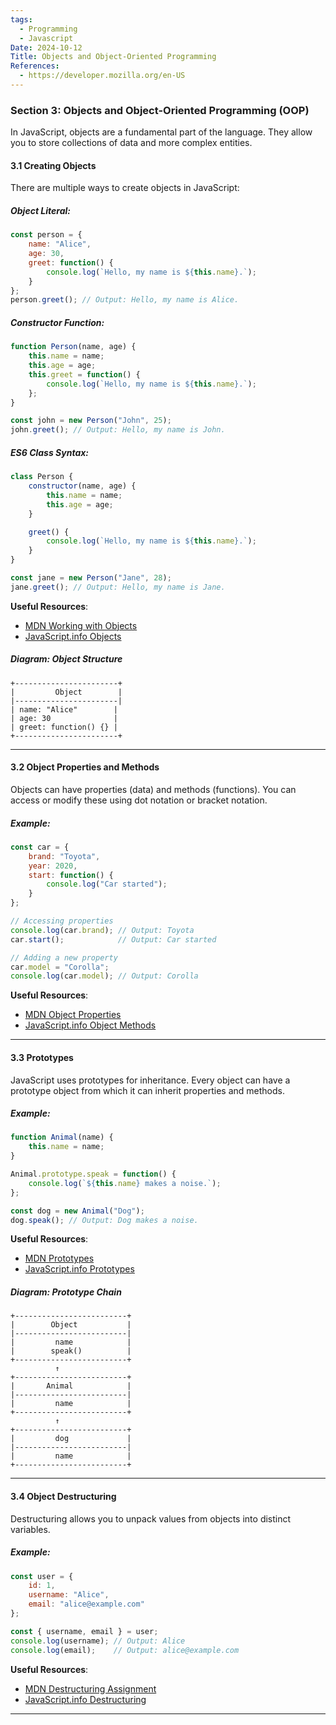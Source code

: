 ```yaml
---
tags:
  - Programming
  - Javascript
Date: 2024-10-12
Title: Objects and Object-Oriented Programming
References:
  - https://developer.mozilla.org/en-US
---
```

### Section 3: **Objects and Object-Oriented Programming (OOP)**

In JavaScript, objects are a fundamental part of the language. They allow you to store collections of data and more complex entities.

#### 3.1 Creating Objects

There are multiple ways to create objects in JavaScript:

##### Object Literal:
```javascript
const person = {
    name: "Alice",
    age: 30,
    greet: function() {
        console.log(`Hello, my name is ${this.name}.`);
    }
};
person.greet(); // Output: Hello, my name is Alice.
```

##### Constructor Function:
```javascript
function Person(name, age) {
    this.name = name;
    this.age = age;
    this.greet = function() {
        console.log(`Hello, my name is ${this.name}.`);
    };
}

const john = new Person("John", 25);
john.greet(); // Output: Hello, my name is John.
```

##### ES6 Class Syntax:
```javascript
class Person {
    constructor(name, age) {
        this.name = name;
        this.age = age;
    }

    greet() {
        console.log(`Hello, my name is ${this.name}.`);
    }
}

const jane = new Person("Jane", 28);
jane.greet(); // Output: Hello, my name is Jane.
```

**Useful Resources**:
- [MDN Working with Objects](https://developer.mozilla.org/en-US/docs/Web/JavaScript/Guide/Working_with_Objects)
- [JavaScript.info Objects](https://javascript.info/object)

##### Diagram: Object Structure

```plaintext
+-----------------------+
|         Object        |
|-----------------------|
| name: "Alice"        |
| age: 30              |
| greet: function() {} |
+-----------------------+
```

---

#### 3.2 Object Properties and Methods

Objects can have properties (data) and methods (functions). You can access or modify these using dot notation or bracket notation.

##### Example:
```javascript
const car = {
    brand: "Toyota",
    year: 2020,
    start: function() {
        console.log("Car started");
    }
};

// Accessing properties
console.log(car.brand); // Output: Toyota
car.start();            // Output: Car started

// Adding a new property
car.model = "Corolla";
console.log(car.model); // Output: Corolla
```

**Useful Resources**:
- [MDN Object Properties](https://developer.mozilla.org/en-US/docs/Web/JavaScript/Guide/Working_with_Objects#properties)
- [JavaScript.info Object Methods](https://javascript.info/object-methods)

---

#### 3.3 Prototypes

JavaScript uses prototypes for inheritance. Every object can have a prototype object from which it can inherit properties and methods.

##### Example:
```javascript
function Animal(name) {
    this.name = name;
}

Animal.prototype.speak = function() {
    console.log(`${this.name} makes a noise.`);
};

const dog = new Animal("Dog");
dog.speak(); // Output: Dog makes a noise.
```

**Useful Resources**:
- [MDN Prototypes](https://developer.mozilla.org/en-US/docs/Web/JavaScript/Inheritance_and_the_prototype_chain)
- [JavaScript.info Prototypes](https://javascript.info/prototype-inheritance)

##### Diagram: Prototype Chain

```plaintext
+-------------------------+
|        Object           |
|-------------------------|
|         name            |
|        speak()          |
+-------------------------+
          ↑
+-------------------------+
|       Animal            |
|-------------------------|
|         name            |
+-------------------------+
          ↑
+-------------------------+
|         dog             |
|-------------------------|
|         name            |
+-------------------------+
```

---

#### 3.4 Object Destructuring

Destructuring allows you to unpack values from objects into distinct variables.

##### Example:
```javascript
const user = {
    id: 1,
    username: "Alice",
    email: "alice@example.com"
};

const { username, email } = user;
console.log(username); // Output: Alice
console.log(email);    // Output: alice@example.com
```

**Useful Resources**:
- [MDN Destructuring Assignment](https://developer.mozilla.org/en-US/docs/Web/JavaScript/Reference/Operators/Destructuring_assignment)
- [JavaScript.info Destructuring](https://javascript.info/destructuring-assignment)

---
